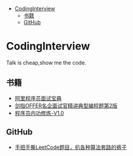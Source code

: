 <!-- TOC -->

- [CodingInterview](#codinginterview)
  - [书籍](#书籍)
  - [GitHub](#github)

<!-- /TOC -->
# CodingInterview
Talk is cheap,show me the code.
## 书籍
- [阿里程序员面试宝典](docs/阿里程序员面试宝典.pdf)
- [剑指OFFER名企面试官精讲典型编程题第2版](docs/剑指OFFER名企面试官精讲典型编程题第2版.pdf)
- [程序员内功修炼-V1.0](docs/程序员内功修炼-V1.0.pdf)
  
## GitHub
- [手把手撕LeetCode题目，扒各种算法套路的裤子](https://github.com/labuladong/fucking-algorithm)

